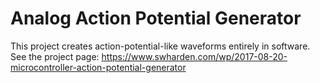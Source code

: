 # Analog Action Potential Generator
This project creates action-potential-like waveforms entirely in software. See the project page: https://www.swharden.com/wp/2017-08-20-microcontroller-action-potential-generator